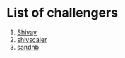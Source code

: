 # List of challengers
1. [Shivay](https://github.com/shivaylamba)
2. [shivscaler](http://github.com/shivscaler)
3. [sandnb](https://github.com/sandnb/)
